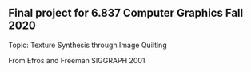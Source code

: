 ## Final project for 6.837 Computer Graphics Fall 2020

Topic: Texture Synthesis through Image Quilting

From Efros and Freeman SIGGRAPH 2001
